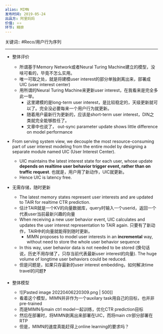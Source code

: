 ```yaml
---
alias: MIMN
发布时间: 2019-05-24
出品方: 阿里妈妈
价值: ⭐⭐
环节: 精排
---
```

关键词:: #Reco/用户行为序列 

---

- 整体评价
	- 所谓基于Memory Network或者Neural Turing Machine建立的模型，没啥可看的，毕竟不怎么实用。
	- 唯一可取之处，就是将建模user interest的部分单独剥离出来，部署成UIC (user interest center)
	- 用所谓的Neural Turing Machine来更新user interest，在我看来是完全多此一举。
		- 这里建模的是long-term user interest，是比较稳定的，天级更新就可以了。完全没必要每来一个用户行为就更新。
		- 随着用户最新行为更新的，应该是short-term user interest，DIN之类就完全能够胜任了。
		- 文章中也说了， out-sync parameter update shows little difference on model performance

- From serving system view, we decouple the most resource-consuming part of user interest modeling from the entire model by designing a separate module named UIC (User Interest Center). 
	- UIC maintains the latest interest state for each user, whose update **depends on realtime user behavior trigger event, rather than on traffic request**. 也就是，用户用了新动作，UIC就更新。
	- Hence UIC is latency free.

- 无需存储，随时更新
	- The latest memory states represent user interests and are updated to TAIR for realtime CTR prediction. 
	- 估计TAIR就是一个KV的向量数据库，query时输入一个userid，返回一个代表user当前最新兴趣的向量
	- When receiving a new user behavior event, UIC calculates and updates the user interest representation to TAIR again. 只要有了新动作，TAIR中的向量就能得到随时更新。
		- MIMN proposes to model user interests in an **incremental** way, without need to store the whole user behavior sequence
	- In this way, user behavior data is not needed to be stored (换句话说，历史不用存储了，只存当前代表最新user interest的向量). The huge volume of longtime user behaviors could be reduced.
	- 但是问题是，如果只存最新的user interest embedding，如何解决time travel的问题❓

- 整体模型
	- ![[Pasted image 20220406220309.png | 500]]
	- 看着这个模型，MIMN并非作为一个auxilary task用自己的目标，也并非pre-trained
	- 而是MIMN与main ctrl model一起训练，优化CTR prediction目标
	- 然后在部署时，将MIMN剥离出来部署在UIC，而将main ctr部分部署在RTP
	- 但是，MIMN的速度真能赶得上online learning的要求吗？
